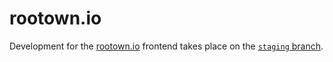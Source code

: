 # rootown.io

Development for the [rootown.io](https://rootown.io) frontend takes place on the [`staging` branch](https://github.com/rootown/rootown.github.io/tree/staging).
